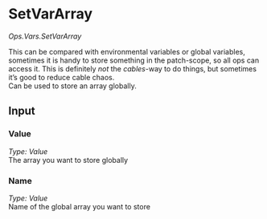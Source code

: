 # SetVarArray

*Ops.Vars.SetVarArray*    

This can be compared with environmental variables or global variables, sometimes it is handy to store something in the patch-scope, so all ops can access it. This is definitely *not* the *cables*-way to do things, but sometimes it’s good to reduce cable chaos.  
Can be used to store an array globally.

## Input

### Value

*Type: Value*  
The array you want to store globally

### Name

*Type: Value*  
Name of the global array you want to store
